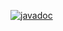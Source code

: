 [![javadoc](https://javadoc.io/badge2/com.rollbar/rollbar-spring-boot-webmvc/javadoc.svg)](https://javadoc.io/doc/com.rollbar/rollbar-spring-boot-webmvc)